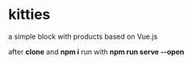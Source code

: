 # kitties

a simple block with products based on Vue.js

after <b>clone</b> and <b>npm i</b> run with <b>npm run serve --open</b>
